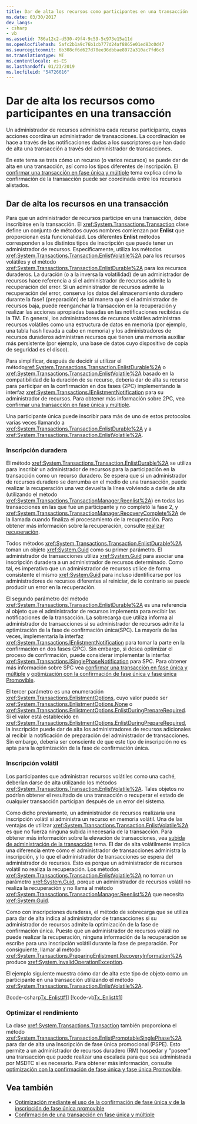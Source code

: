 ```yaml
---
title: Dar de alta los recursos como participantes en una transacción
ms.date: 03/30/2017
dev_langs:
- csharp
- vb
ms.assetid: 786a12c2-d530-49f4-9c59-5c973e15a11d
ms.openlocfilehash: 5afc2b1a9c76b1cb777d24af8865e01ed83c0d47
ms.sourcegitcommit: 6b308cf6d627d78ee36dbbae8972a310ac7fd6c8
ms.translationtype: MT
ms.contentlocale: es-ES
ms.lasthandoff: 01/23/2019
ms.locfileid: "54726616"
---
```

# <a name="enlisting-resources-as-participants-in-a-transaction"></a>Dar de alta los recursos como participantes en una transacción
Un administrador de recursos administra cada recurso participante, cuyas acciones coordina un administrador de transacciones. La coordinación se hace a través de las notificaciones dadas a los suscriptores que han dado de alta una transacción a través del administrador de transacciones.  
  
 En este tema se trata cómo un recurso (o varios recursos) se puede dar de alta en una transacción, así como los tipos diferentes de inscripción. El [confirmar una transacción en fase única y múltiple](../../../../docs/framework/data/transactions/committing-a-transaction-in-single-phase-and-multi-phase.md) tema explica cómo la confirmación de la transacción puede ser coordinada entre los recursos alistados.  
  
## <a name="enlisting-resources-in-a-transaction"></a>Dar de alta los recursos en una transacción  
 Para que un administrador de recursos participe en una transacción, debe inscribirse en la transacción. El <xref:System.Transactions.Transaction> clase define un conjunto de métodos cuyos nombres comienzan por **Enlist** que proporcionan esta funcionalidad. Los diferentes **Enlist** métodos corresponden a los distintos tipos de inscripción que puede tener un administrador de recursos. Específicamente, utiliza los métodos <xref:System.Transactions.Transaction.EnlistVolatile%2A> para los recursos volátiles y el método <xref:System.Transactions.Transaction.EnlistDurable%2A> para los recursos duraderos. La duración (o a la inversa la volatilidad) de un administrador de recursos hace referencia a si el administrador de recursos admite la recuperación del error. Si un administrador de recursos admite la recuperación del error, conserva los datos del almacenamiento duradero durante la fase1 (preparación) de tal manera que si el administrador de recursos baja, puede reenganchar la transacción en la recuperación y realizar las acciones apropiadas basadas en las notificaciones recibidas de la TM. En general, los administradores de recursos volátiles administran recursos volátiles como una estructura de datos en memoria (por ejemplo, una tabla hash llevada a cabo en memoria) y los administradores de recursos duraderos administran recursos que tienen una memoria auxiliar más persistente (por ejemplo, una base de datos cuyo dispositivo de copia de seguridad es el disco).  
  
 Para simplificar, después de decidir si utilizar el método<xref:System.Transactions.Transaction.EnlistDurable%2A> o <xref:System.Transactions.Transaction.EnlistVolatile%2A> basado en la compatibilidad de la duración de su recurso, debería dar de alta su recurso para participar en la confirmación en dos fases (2PC) implementando la interfaz <xref:System.Transactions.IEnlistmentNotification> para su administrador de recursos. Para obtener más información sobre 2PC, vea [confirmar una transacción en fase única y múltiple](../../../../docs/framework/data/transactions/committing-a-transaction-in-single-phase-and-multi-phase.md).  
  
 Una participante única puede inscribir para más de uno de estos protocolos varias veces llamando a <xref:System.Transactions.Transaction.EnlistDurable%2A> y a <xref:System.Transactions.Transaction.EnlistVolatile%2A>.  
  
### <a name="durable-enlistment"></a>Inscripción duradera  
 El método <xref:System.Transactions.Transaction.EnlistDurable%2A> se utiliza para inscribir un administrador de recursos para la participación en la transacción como un recurso duradero.  Se espera que si un administrador de recursos duradero se derrumba en el medio de una transacción, puede realizar la recuperación una vez devuelta la línea volviendo a darle de alta (utilizando el método <xref:System.Transactions.TransactionManager.Reenlist%2A>) en todas las transacciones en las que fue un participante y no completó la fase 2, y <xref:System.Transactions.TransactionManager.RecoveryComplete%2A> de la llamada cuando finaliza el procesamiento de la recuperación. Para obtener más información sobre la recuperación, consulte [realizar recuperación](../../../../docs/framework/data/transactions/performing-recovery.md).  
  
 Todos métodos <xref:System.Transactions.Transaction.EnlistDurable%2A> toman un objeto <xref:System.Guid> como su primer parámetro. El administrador de transacciones utiliza <xref:System.Guid> para asociar una inscripción duradera a un administrador de recursos determinado. Como tal, es imperativo que un administrador de recursos utilice de forma consistente el mismo <xref:System.Guid> para incluso identificarse por los administradores de recursos diferentes al reiniciar, de lo contrario se puede producir un error en la recuperación.  
  
 El segundo parámetro del método <xref:System.Transactions.Transaction.EnlistDurable%2A> es una referencia al objeto que el administrador de recursos implementa para recibir las notificaciones de la transacción. La sobrecarga que utiliza informa al administrador de transacciones si su administrador de recursos admite la optimización de la fase de confirmación única(SPC). La mayoría de las veces,  implementaría la interfaz <xref:System.Transactions.IEnlistmentNotification> para tomar la parte en la confirmación en dos fases (2PC). Sin embargo, si desea optimizar el proceso de confirmación, puede considerar implementar la interfaz <xref:System.Transactions.ISinglePhaseNotification> para SPC. Para obtener más información sobre SPC vea [confirmar una transacción en fase única y múltiple](../../../../docs/framework/data/transactions/committing-a-transaction-in-single-phase-and-multi-phase.md) y [optimización con la confirmación de fase única y fase única Promovible](../../../../docs/framework/data/transactions/optimization-spc-and-promotable-spn.md).  
  
 El tercer parámetro es una enumeración <xref:System.Transactions.EnlistmentOptions>, cuyo valor puede ser <xref:System.Transactions.EnlistmentOptions.None> o <xref:System.Transactions.EnlistmentOptions.EnlistDuringPrepareRequired>. Si el valor está establecido en <xref:System.Transactions.EnlistmentOptions.EnlistDuringPrepareRequired>, la inscripción puede dar de alta los administradores de recursos adicionales al recibir la notificación de preparación del administrador de transacciones. Sin embargo, debería ser consciente de que este tipo de inscripción no es apta para la optimización de la fase de confirmación única.  
  
### <a name="volatile-enlistment"></a>Inscripción volátil  
 Los participantes que administran recursos volátiles como una caché, deberían darse de alta utilizando los métodos <xref:System.Transactions.Transaction.EnlistVolatile%2A>. Tales objetos no podrían obtener el resultado de una transacción o recuperar el estado de cualquier transacción participan después de un error del sistema.  
  
 Como dicho previamente, un administrador de recursos realizaría una inscripción volátil si administra un recurso en memoria volátil. Una de las ventajas de utilizar <xref:System.Transactions.Transaction.EnlistVolatile%2A> es que no fuerza ninguna subida innecesaria de la transacción. Para obtener más información sobre la elevación de transacciones, vea [subida de administración de la transacción](../../../../docs/framework/data/transactions/transaction-management-escalation.md) tema. El dar de alta volátilmente implica una diferencia entre cómo el administrador de transacciones administra la inscripción, y lo que el administrador de transacciones se espera del administrador de recursos. Esto es porque un administrador de recursos volátil no realiza la recuperación. Los métodos <xref:System.Transactions.Transaction.EnlistVolatile%2A> no toman un parámetro <xref:System.Guid>, porque un administrador de recursos volátil no realiza la recuperación y no llama al método <xref:System.Transactions.TransactionManager.Reenlist%2A> que necesita <xref:System.Guid>.  
  
 Como con inscripciones duraderas, el método de sobrecarga que se utiliza para dar de alta indica al administrador de transacciones si su administrador de recursos admite la optimización de la fase de confirmación única. Puesto que un administrador de recursos volátil no puede realizar la recuperación, ninguna información de la recuperación se escribe para una inscripción volátil durante la fase de preparación. Por consiguiente, llamar al método <xref:System.Transactions.PreparingEnlistment.RecoveryInformation%2A> produce <xref:System.InvalidOperationException>.  
  
 El ejemplo siguiente muestra cómo dar de alta este tipo de objeto como un participante en una transacción utilizando el método <xref:System.Transactions.Transaction.EnlistVolatile%2A>.  
  
 [!code-csharp[Tx_Enlist#1](../../../../samples/snippets/csharp/VS_Snippets_CFX/tx_enlist/cs/enlist.cs#1)]
 [!code-vb[Tx_Enlist#1](../../../../samples/snippets/visualbasic/VS_Snippets_CFX/tx_enlist/vb/enlist.vb#1)]  
  
### <a name="optimizing-performance"></a>Optimizar el rendimiento  
 La clase <xref:System.Transactions.Transaction> también proporciona el método <xref:System.Transactions.Transaction.EnlistPromotableSinglePhase%2A> para dar de alta una Inscripción de fase única promocional (PSPE). Esto permite a un administrador de recursos duradero (RM) hospedar y "poseer" una transacción que puede realizar una escalada para que sea administrada por MSDTC si es necesario. Para obtener más información, consulte [optimización con la confirmación de fase única y fase única Promovible](../../../../docs/framework/data/transactions/optimization-spc-and-promotable-spn.md).  
  
## <a name="see-also"></a>Vea también
- [Optimización mediante el uso de la confirmación de fase única y de la inscripción de fase única promovible](../../../../docs/framework/data/transactions/optimization-spc-and-promotable-spn.md)
- [Confirmación de una transacción en fase única y múltiple](../../../../docs/framework/data/transactions/committing-a-transaction-in-single-phase-and-multi-phase.md)
